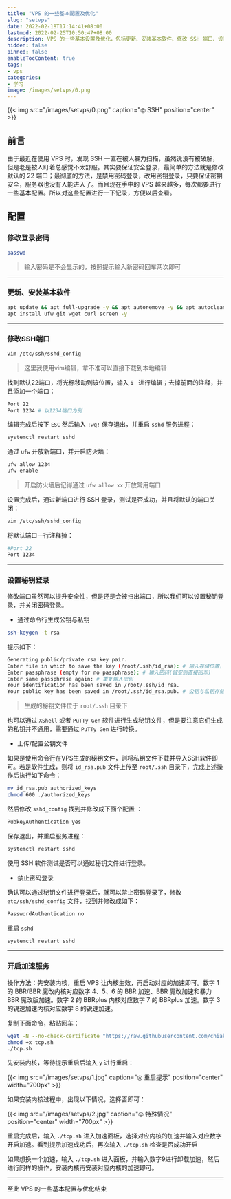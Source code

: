 ```yaml
---
title: "VPS 的一些基本配置及优化"
slug: "setvps"
date: 2022-02-18T17:14:41+08:00
lastmod: 2022-02-25T10:50:47+08:00
description: VPS 的一些基本设置及优化，包括更新、安装基本软件、修改 SSH 端口、设置密钥登陆、开启加速服务等。
hidden: false
pinned: false
enableTocContent: true
tags:
- vps
categories:
- 学习
image: /images/setvps/0.png
---
```


{{< img src="/images/setvps/0.png" caption="◎ SSH" position="center" >}}

## 前言

由于最近在使用 VPS 时，发现 SSH 一直在被人暴力扫描，虽然说没有被破解，但是老是被人盯着总感觉不太舒服。其实要保证安全登录，最简单的方法就是修改默认的 22 端口；最彻底的方法，是禁用密码登录，改用密钥登录，只要保证密钥安全，服务器也没有人能进入了。而且现在手中的 VPS 越来越多，每次都要进行一些基本配置。所以对这些配置进行一下记录，方便以后查看。

<!--more-->

## 配置

### 修改登录密码

```bash
passwd
```

> 输入密码是不会显示的，按照提示输入新密码回车两次即可

---

### 更新、安装基本软件

```bash
apt update && apt full-upgrade -y && apt autoremove -y && apt autoclean
apt install ufw git wget curl screen -y
```

---

### 修改SSH端口

```bash
vim /etc/ssh/sshd_config
```

> 这里我使用vim编辑，拿不准可以直接下载到本地编辑

找到默认22端口，将光标移动到该位置，输入 `i ` 进行编辑；去掉前面的注释，并且添加一个端口：

```bash
Port 22
Port 1234 # 以1234端口为例
```

编辑完成后按下 `ESC` 然后输入 `:wq!` 保存退出，并重启 `sshd` 服务进程：

```bash
systemctl restart sshd
```

通过 `ufw` 开放新端口，并开启防火墙：

```bash
ufw allow 1234
ufw enable
```

> 开启防火墙后记得通过 `ufw allow xx` 开放常用端口

设置完成后，通过新端口进行 SSH 登录，测试是否成功，并且将默认的端口关闭：

```bash
vim /etc/ssh/sshd_config
```

将默认端口一行注释掉：

```bash
#Port 22
Port 1234
```

---

### 设置秘钥登录

修改端口虽然可以提升安全性，但是还是会被扫出端口，所以我们可以设置秘钥登录，并关闭密码登录。

- 通过命令行生成公钥与私钥

```bash
ssh-keygen -t rsa
```

提示如下：

```bash
Generating public/private rsa key pair.
Enter file in which to save the key (/root/.ssh/id_rsa): # 输入存储位置，建议回车使用默认位置
Enter passphrase (empty for no passphrase): # 输入密码(留空则直接回车)
Enter same passphrase again: # 重复输入密码
Your identification has been saved in /root/.ssh/id_rsa.
Your public key has been saved in /root/.ssh/id_rsa.pub. # 公钥与私钥存储位置
```

> 生成的秘钥文件位于 `root/.ssh` 目录下

也可以通过 `XShell` 或者 `PuTTy Gen` 软件进行生成秘钥文件，但是要注意它们生成的私钥并不通用，需要通过 `PuTTy Gen` 进行转换。

- 上传/配置公钥文件

如果是使用命令行在VPS生成的秘钥文件，则将私钥文件下载并导入SSH软件即可。若是软件生成，则将 `id_rsa.pub` 文件上传至 `root/.ssh` 目录下，完成上述操作后执行如下命令：

```bash
mv id_rsa.pub authorized_keys
chmod 600 ./authorized_keys
```

然后修改 `sshd_config` 找到并修改成下面个配置 ：

```bash
PubkeyAuthentication yes
```

保存退出，并重启服务进程：

```bash
systemctl restart sshd
```

使用 SSH 软件测试是否可以通过秘钥文件进行登录。

- 禁止密码登录

确认可以通过秘钥文件进行登录后，就可以禁止密码登录了，修改 `etc/ssh/sshd_config` 文件，找到并修改成如下：

```bash
PasswordAuthentication no
```

重启 `sshd` 

```bash
systemctl restart sshd
```

---

### 开启加速服务

操作方法：先安装内核，重启 VPS 让内核生效，再启动对应的加速即可。数字 1 的 BBR/BBR 魔改内核对应数字 4、5、6 的 BBR 加速、BBR 魔改加速和暴力 BBR 魔改版加速。数字 2 的 BBRplus 内核对应数字 7 的 BBRplus 加速。数字 3 的锐速加速内核对应数字 8 的锐速加速。

复制下面命令，粘贴回车：

```bash
wget -N --no-check-certificate "https://raw.githubusercontent.com/chiakge/Linux-NetSpeed/master/tcp.sh"
chmod +x tcp.sh
./tcp.sh
```

先安装内核，等待提示重启后输入 `y` 进行重启：

{{< img src="/images/setvps/1.jpg" caption="◎ 重启提示" position="center" width="700px" >}}

如果安装内核过程中，出现以下情况，选择否即可：

{{< img src="/images/setvps/2.jpg" caption="◎ 特殊情况" position="center" width="700px" >}}

重启完成后，输入 `./tcp.sh` 进入加速面板，选择对应内核的加速并输入对应数字开启加速。看到提示加速成功后，再次输入 `./tcp.sh` 检查是否成功开启

如果想换一个加速，输入 `./tcp.sh` 进入面板，并输入数字9进行卸载加速，然后进行同样的操作，安装内核再安装对应内核的加速即可。

---

至此 VPS 的一些基本配置与优化结束